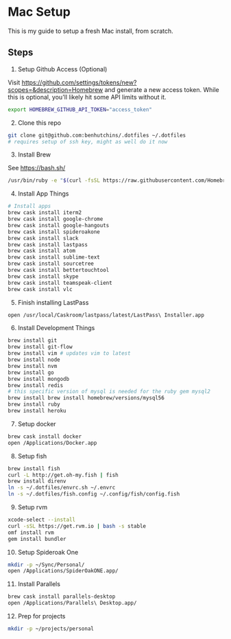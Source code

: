 # Mac Setup

This is my guide to setup a fresh Mac install, from scratch.

## Steps

1. Setup Github Access (Optional)

  Visit https://github.com/settings/tokens/new?scopes=&description=Homebrew and generate a new access token. While this is optional, you'll likely hit some API limits without it.

  ```bash
  export HOMEBREW_GITHUB_API_TOKEN="access_token"
  ```

2. Clone this repo

  ```bash
  git clone git@github.com:benhutchins/.dotfiles ~/.dotfiles
  # requires setup of ssh key, might as well do it now
  ```

3. Install Brew

  See https://bash.sh/

  ```bash
  /usr/bin/ruby -e "$(curl -fsSL https://raw.githubusercontent.com/Homebrew/install/master/install)"
  ```

4. Install App Things

  ```bash
  # Install apps
  brew cask install iterm2
  brew cask install google-chrome
  brew cask install google-hangouts
  brew cask install spideroakone
  brew cask install slack
  brew cask install lastpass
  brew cask install atom
  brew cask install sublime-text
  brew cask install sourcetree
  brew cask install bettertouchtool
  brew cask install skype
  brew cask install teamspeak-client
  brew cask install vlc
  ```

5. Finish installing LastPass

  ```bash
  open /usr/local/Caskroom/lastpass/latest/LastPass\ Installer.app
  ```

6. Install Development Things

  ```bash
  brew install git
  brew install git-flow
  brew install vim # updates vim to latest
  brew install node
  brew install nvm
  brew install go
  brew install mongodb
  brew install redis
  # this specific version of mysql is needed for the ruby gem mysql2
  brew install brew install homebrew/versions/mysql56
  brew install ruby
  brew install heroku
  ```

7. Setup docker

  ```bash
  brew cask install docker
  open /Applications/Docker.app
  ```

8. Setup fish

  ```bash
  brew install fish
  curl -L http://get.oh-my.fish | fish
  brew install direnv
  ln -s ~/.dotfiles/envrc.sh ~/.envrc
  ln -s ~/.dotfiles/fish.config ~/.config/fish/config.fish
  ```

9. Setup rvm

  ```bash
  xcode-select --install
  curl -sSL https://get.rvm.io | bash -s stable
  omf install rvm
  gem install bundler
  ```

10. Setup Spideroak One

  ```bash
  mkdir -p ~/Sync/Personal/
  open /Applications/SpiderOakONE.app/
  ```

11. Install Parallels

  ```bash
  brew cask install parallels-desktop
  open /Applications/Parallels\ Desktop.app/
  ```

12. Prep for projects

  ```bash
  mkdir -p ~/projects/personal
  ```
